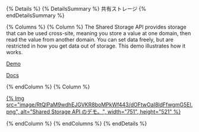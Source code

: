 {% Details %} {% DetailsSummary %} 共有ストレージ {% endDetailsSummary %}

{% Columns %} {% Column %} The Shared Storage API provides storage that can be used cross-site, meaning you store a value at one domain, then read the value from another domain. You can set data freely, but are restricted in how you get data out of storage. This demo illustrates how it works.

[Demo](https://shared-storage-demo.web.app/)

[Docs](/docs/privacy-sandbox/shared-storage/)

{% endColumn %} {% Column %}

<a href="https://shared-storage-demo.web.app/">{% Img src="image/RtQlPaM9wdhEJGVKR8boMPkWf443/dOFtwOaI8ldFfwgmG5El.png", alt="Shared Storage API のデモ。", width="751", height="521" %}</a>

{% endColumn %} {% endColumns %} {% endDetails %}
